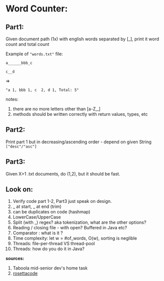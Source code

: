 # Word Counter:

## Part1:

Given document path (1x) with english words separated by [_], print it word count and total count

Example of ``"words.txt"`` file:

``a______bbb_c``

``c__d``

=> 

``"a 1,
bbb 1,
c  2,
d 1,
Total: 5"``

notes:
1. there are no more letters other than [a-Z,_]
2. methods should be written correctly with return values, types, etc


## Part2:

Print part 1 but in decreasing/ascending order - depend on given String ``["desc"/"asc"]``

## Part3:

Given X>1 .txt documents, do (1,2), but it should be fast.


## Look on:
1. Verify code part 1-2, Part3 just speak on design.
2. _ at start, _ at end (trim)
3. can be duplicates on code (hashmap)
4. LowerCase/UpperCase
5. Split (with _) regex? aka tokenization, what are the other options?
6. Reading / closing file - with open? Buffered in Java etc?
7. Comparator : what is it ?
8. Time complexity: let w = #of_words, O(w), sorting is neglible
9. Threads: file-per-thread VS thread-pool
10. Threads: how do you do it in Java?

**sources:**
1. Taboola mid-senior dev's home task
2. [rosettacode](https://rosettacode.org/wiki/Word_frequency)
